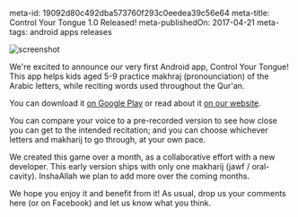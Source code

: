 meta-id: 19092d80c492dba573760f293c0eedea39c56e64
meta-title: Control Your Tongue 1.0 Released!
meta-publishedOn: 2017-04-21
meta-tags: android apps releases

![screenshot](http://i.imgur.com/EQRchUv.png)

We're excited to announce our very first Android app, Control Your Tongue! This app helps kids aged 5-9 practice makhraj (pronounciation) of the Arabic letters, while reciting words used throughout the Qur'an.

You can download it [on Google Play](https://play.google.com/store/apps/details?id=com.deengames.controlyourtongue) or read about it [on our website](http://deengames.com/control-your-tongue.html).

You can compare your voice to a pre-recorded version to see how close you can get to the intended recitation; and you can choose whichever letters and makharij to go through, at your own pace.

We created this game over a month, as a collaborative effort with a new developer. This early version ships with only one makharij (jawf / oral-cavity). InshaAllah we plan to add more over the coming months.

We hope you enjoy it and benefit from it!  As usual, drop us your comments here (or on Facebook) and let us know what you think.